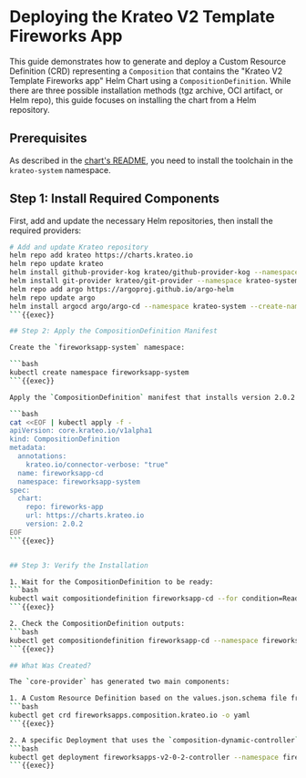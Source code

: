 # Deploying the Krateo V2 Template Fireworks App

This guide demonstrates how to generate and deploy a Custom Resource Definition (CRD) representing a `Composition` that contains the "Krateo V2 Template Fireworks app" Helm Chart using a `CompositionDefinition`. While there are three possible installation methods (tgz archive, OCI artifact, or Helm repo), this guide focuses on installing the chart from a Helm repository.

## Prerequisites

As described in the [chart's README](https://github.com/krateoplatformops/krateo-v2-template-fireworksapp/blob/main/README.md), you need to install the toolchain in the `krateo-system` namespace.

## Step 1: Install Required Components

First, add and update the necessary Helm repositories, then install the required providers:

```bash
# Add and update Krateo repository
helm repo add krateo https://charts.krateo.io
helm repo update krateo
helm install github-provider-kog krateo/github-provider-kog --namespace krateo-system --create-namespace --wait --version 0.0.7
helm install git-provider krateo/git-provider --namespace krateo-system --create-namespace --wait --version 0.10.1
helm repo add argo https://argoproj.github.io/argo-helm
helm repo update argo
helm install argocd argo/argo-cd --namespace krateo-system --create-namespace --wait --version 8.0.17
```{{exec}}

## Step 2: Apply the CompositionDefinition Manifest

Create the `fireworksapp-system` namespace:

```bash
kubectl create namespace fireworksapp-system
```{{exec}}

Apply the `CompositionDefinition` manifest that installs version 2.0.2 of the chart in the `fireworksapp-system` namespace:

```bash
cat <<EOF | kubectl apply -f -
apiVersion: core.krateo.io/v1alpha1
kind: CompositionDefinition
metadata:
  annotations:
    krateo.io/connector-verbose: "true"
  name: fireworksapp-cd
  namespace: fireworksapp-system
spec:
  chart:
    repo: fireworks-app
    url: https://charts.krateo.io
    version: 2.0.2
EOF
```{{exec}}


## Step 3: Verify the Installation

1. Wait for the CompositionDefinition to be ready:
```bash
kubectl wait compositiondefinition fireworksapp-cd --for condition=Ready=True --timeout=600s --namespace fireworksapp-system
```{{exec}}

2. Check the CompositionDefinition outputs:
```bash
kubectl get compositiondefinition fireworksapp-cd --namespace fireworksapp-system -o yaml
```{{exec}}

## What Was Created?

The `core-provider` has generated two main components:

1. A Custom Resource Definition based on the values.json.schema file from the Helm chart:
```bash
kubectl get crd fireworksapps.composition.krateo.io -o yaml
```{{exec}}

2. A specific Deployment that uses the `composition-dynamic-controller` image. This deployment watches for new Custom Resources related to the generated CRD and the specific version:
```bash
kubectl get deployment fireworksapps-v2-0-2-controller --namespace fireworksapp-system
```{{exec}}